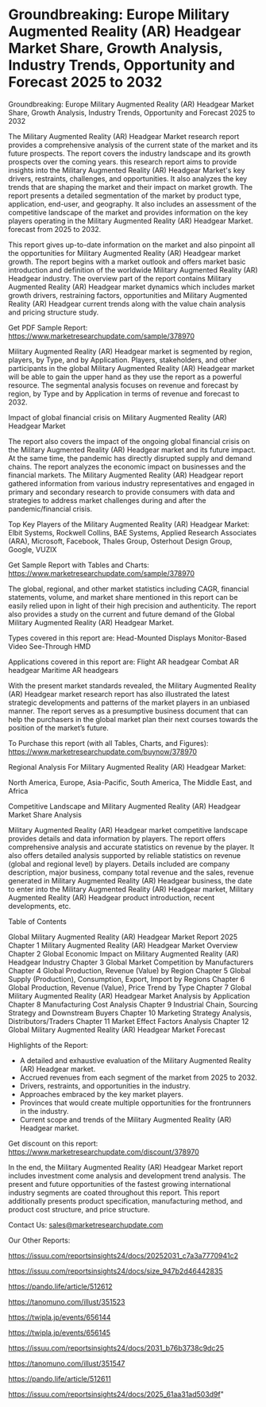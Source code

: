 # Groundbreaking: Europe Military Augmented Reality (AR) Headgear Market Share, Growth Analysis, Industry Trends, Opportunity and Forecast 2025 to 2032
Groundbreaking: Europe Military Augmented Reality (AR) Headgear Market Share, Growth Analysis, Industry Trends, Opportunity and Forecast 2025 to 2032

The Military Augmented Reality (AR) Headgear Market research report provides a comprehensive analysis of the current state of the market and its future prospects. The report covers the industry landscape and its growth prospects over the coming years. this research report aims to provide insights into the Military Augmented Reality (AR) Headgear Market's key drivers, restraints, challenges, and opportunities. It also analyzes the key trends that are shaping the market and their impact on market growth. The report presents a detailed segmentation of the market by product type, application, end-user, and geography. It also includes an assessment of the competitive landscape of the market and provides information on the key players operating in the Military Augmented Reality (AR) Headgear Market. forecast from 2025 to 2032.

This report gives up-to-date information on the market and also pinpoint all the opportunities for Military Augmented Reality (AR) Headgear market growth. The report begins with a market outlook and offers market basic introduction and definition of the worldwide Military Augmented Reality (AR) Headgear industry. The overview part of the report contains Military Augmented Reality (AR) Headgear market dynamics which includes market growth drivers, restraining factors, opportunities and Military Augmented Reality (AR) Headgear current trends along with the value chain analysis and pricing structure study.

Get PDF Sample Report: https://www.marketresearchupdate.com/sample/378970

Military Augmented Reality (AR) Headgear market is segmented by region, players, by Type, and by Application. Players, stakeholders, and other participants in the global Military Augmented Reality (AR) Headgear market will be able to gain the upper hand as they use the report as a powerful resource. The segmental analysis focuses on revenue and forecast by region, by Type and by Application in terms of revenue and forecast to 2032.

Impact of global financial crisis on Military Augmented Reality (AR) Headgear Market

The report also covers the impact of the ongoing global financial crisis on the Military Augmented Reality (AR) Headgear market and its future impact. At the same time, the pandemic has directly disrupted supply and demand chains. The report analyzes the economic impact on businesses and the financial markets. The Military Augmented Reality (AR) Headgear report gathered information from various industry representatives and engaged in primary and secondary research to provide consumers with data and strategies to address market challenges during and after the pandemic/financial crisis.

Top Key Players of the Military Augmented Reality (AR) Headgear Market:
Elbit Systems, Rockwell Collins, BAE Systems, Applied Research Associates (ARA), Microsoft, Facebook, Thales Group, Osterhout Design Group, Google, VUZIX


Get Sample Report with Tables and Charts: https://www.marketresearchupdate.com/sample/378970

The global, regional, and other market statistics including CAGR, financial statements, volume, and market share mentioned in this report can be easily relied upon in light of their high precision and authenticity. The report also provides a study on the current and future demand of the Global Military Augmented Reality (AR) Headgear Market.

Types covered in this report are:
Head-Mounted Displays
Monitor-Based
Video See-Through HMD


Applications covered in this report are:
Flight AR headgear
Combat AR headgear
Maritime AR headgears


With the present market standards revealed, the Military Augmented Reality (AR) Headgear market research report has also illustrated the latest strategic developments and patterns of the market players in an unbiased manner. The report serves as a presumptive business document that can help the purchasers in the global market plan their next courses towards the position of the market’s future.

To Purchase this report (with all Tables, Charts, and Figures): https://www.marketresearchupdate.com/buynow/378970

Regional Analysis For Military Augmented Reality (AR) Headgear Market:

North America, Europe, Asia-Pacific, South America, The Middle East, and Africa

Competitive Landscape and Military Augmented Reality (AR) Headgear Market Share Analysis

Military Augmented Reality (AR) Headgear market competitive landscape provides details and data information by players. The report offers comprehensive analysis and accurate statistics on revenue by the player. It also offers detailed analysis supported by reliable statistics on revenue (global and regional level) by players. Details included are company description, major business, company total revenue and the sales, revenue generated in Military Augmented Reality (AR) Headgear business, the date to enter into the Military Augmented Reality (AR) Headgear market, Military Augmented Reality (AR) Headgear product introduction, recent developments, etc.

Table of Contents

Global Military Augmented Reality (AR) Headgear Market Report 2025
Chapter 1 Military Augmented Reality (AR) Headgear Market Overview
Chapter 2 Global Economic Impact on Military Augmented Reality (AR) Headgear Industry
Chapter 3 Global Market Competition by Manufacturers
Chapter 4 Global Production, Revenue (Value) by Region
Chapter 5 Global Supply (Production), Consumption, Export, Import by Regions
Chapter 6 Global Production, Revenue (Value), Price Trend by Type
Chapter 7 Global Military Augmented Reality (AR) Headgear Market Analysis by Application
Chapter 8 Manufacturing Cost Analysis
Chapter 9 Industrial Chain, Sourcing Strategy and Downstream Buyers
Chapter 10 Marketing Strategy Analysis, Distributors/Traders
Chapter 11 Market Effect Factors Analysis
Chapter 12 Global Military Augmented Reality (AR) Headgear Market Forecast

Highlights of the Report:

- A detailed and exhaustive evaluation of the Military Augmented Reality (AR) Headgear market.
- Accrued revenues from each segment of the market from 2025 to 2032.
- Drivers, restraints, and opportunities in the industry.
- Approaches embraced by the key market players.
- Provinces that would create multiple opportunities for the frontrunners in the industry.
- Current scope and trends of the Military Augmented Reality (AR) Headgear market.

Get discount on this report: https://www.marketresearchupdate.com/discount/378970

In the end, the Military Augmented Reality (AR) Headgear Market report includes investment come analysis and development trend analysis. The present and future opportunities of the fastest growing international industry segments are coated throughout this report. This report additionally presents product specification, manufacturing method, and product cost structure, and price structure.

Contact Us:
sales@marketresearchupdate.com

Our Other Reports:

https://issuu.com/reportsinsights24/docs/20252031_c7a3a7770941c2

https://issuu.com/reportsinsights24/docs/size_947b2d46442835

https://pando.life/article/512612

https://tanomuno.com/illust/351523

https://twipla.jp/events/656144

https://twipla.jp/events/656145

https://issuu.com/reportsinsights24/docs/2031_b76b3738c9dc25

https://tanomuno.com/illust/351547

https://pando.life/article/512611

https://issuu.com/reportsinsights24/docs/2025_61aa31ad503d9f"
